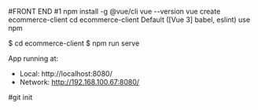 


#FRONT END
#1
npm install -g @vue/cli
vue --version
vue create ecommerce-client
cd ecommerce-client
Default ([Vue 3] babel, eslint)
use npm

$ cd ecommerce-client
$ npm run serve

  App running at:
  - Local:   http://localhost:8080/
  - Network: http://192.168.100.67:8080/



#git init
